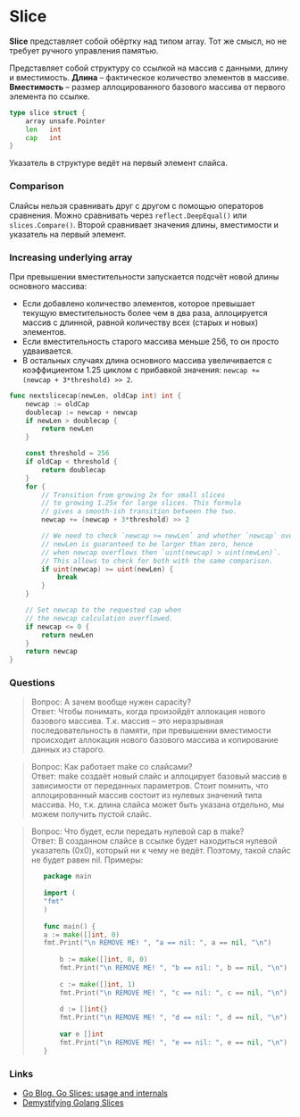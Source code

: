 # Slice

**Slice** представляет собой обёртку над типом array. Тот же смысл, но не требует
ручного управления памятью.

Представляет собой структуру со ссылкой на массив с данными, длину и вместимость.
**Длина** – фактическое количество элементов в массиве. **Вместимость** – размер 
аллоцированного базового массива от первого элемента по ссылке.

```go
type slice struct {
	array unsafe.Pointer
	len   int
	cap   int
}
```

Указатель в структуре ведёт на первый элемент слайса.

### Comparison

Слайсы нельзя сравнивать друг с другом с помощью операторов сравнения.
Можно сравнивать через `reflect.DeepEqual()` или `slices.Compare()`.
Второй сравнивает значения длины, вместимости и указатель на первый элемент.

### Increasing underlying array

При превышении вместительности запускается подсчёт новой длины основного массива:
- Если добавлено количество элементов, которое превышает текущую вместительность
более чем в два раза, аллоцируется массив с длинной, равной количеству всех (старых
и новых) элементов.
- Если вместительность старого массива меньше 256, то он просто удваивается.
- В остальных случаях длина основного массива увеличивается с коэффициентом 1.25
циклом с прибавкой значения: `newcap += (newcap + 3*threshold) >> 2`.

```go
func nextslicecap(newLen, oldCap int) int {
	newcap := oldCap
	doublecap := newcap + newcap
	if newLen > doublecap {
		return newLen
	}

	const threshold = 256
	if oldCap < threshold {
		return doublecap
	}
	for {
		// Transition from growing 2x for small slices
		// to growing 1.25x for large slices. This formula
		// gives a smooth-ish transition between the two.
		newcap += (newcap + 3*threshold) >> 2

		// We need to check `newcap >= newLen` and whether `newcap` overflowed.
		// newLen is guaranteed to be larger than zero, hence
		// when newcap overflows then `uint(newcap) > uint(newLen)`.
		// This allows to check for both with the same comparison.
		if uint(newcap) >= uint(newLen) {
			break
		}
	}

	// Set newcap to the requested cap when
	// the newcap calculation overflowed.
	if newcap <= 0 {
		return newLen
	}
	return newcap
}
```

### Questions

> Вопрос: А зачем вообще нужен capacity?\
> Ответ: Чтобы понимать, когда произойдёт аллокация нового базового массива. Т.к. 
> массив – это неразрывная последовательность в памяти, при превышении вместимости 
> происходит аллокация нового базового массива и копирование данных из старого.

> Вопрос: Как работает make со слайсами?\
> Ответ: make создаёт новый слайс и аллоцирует базовый массив в зависимости от 
> переданных параметров. Стоит помнить, что аллоцированный массив состоит из 
> нулевых значений типа массива. Но, т.к. длина слайса может быть указана отдельно,
> мы можем получить пустой слайс.

> Вопрос: Что будет, если передать нулевой cap в make?\
> Ответ: В созданном слайсе в ссылке будет находиться нулевой указатель (0x0), 
> который ни к чему не ведёт. Поэтому, такой слайс не будет равен nil.
> Примеры:
> 
> ```go
>    package main
>    
>    import (
>    "fmt"
>    )
>    
>    func main() {
>    a := make([]int, 0)
>    fmt.Print("\n REMOVE ME! ", "a == nil: ", a == nil, "\n")
>    
>        b := make([]int, 0, 0)
>        fmt.Print("\n REMOVE ME! ", "b == nil: ", b == nil, "\n")
>    
>        c := make([]int, 1)
>        fmt.Print("\n REMOVE ME! ", "c == nil: ", c == nil, "\n")
>    
>        d := []int{}
>        fmt.Print("\n REMOVE ME! ", "d == nil: ", d == nil, "\n")
>    
>        var e []int
>        fmt.Print("\n REMOVE ME! ", "e == nil: ", e == nil, "\n")
>    }
> ```

### Links

- [Go Blog. Go Slices: usage and internals](https://go.dev/blog/slices-intro#TOC_5.)
- [Demystifying Golang Slices](https://medium.com/@andreiboar/demystifying-golang-slices-83ffe3550db5) 